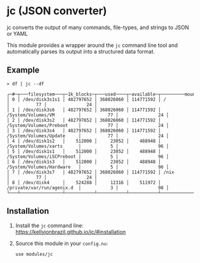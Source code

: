 # jc (JSON converter)

jc converts the output of many commands, file-types, and strings to JSON or YAML

This module provides a wrapper around the `jc` command line tool and
automatically parses its output into a structured data format.

## Example

```nu
> df | jc --df

┌─#─┬───filesystem───┬─1k_blocks─┬───used────┬─available─┬─────────mounted_on─────────┬─use_percent─┬─capacity_percent─┐
│ 0 │ /dev/disk3s1s1 │ 482797652 │ 368026060 │ 114771592 │ /                          │          77 │               24 │
│ 1 │ /dev/disk3s6   │ 482797652 │ 368026060 │ 114771592 │ /System/Volumes/VM         │          77 │               24 │
│ 2 │ /dev/disk3s2   │ 482797652 │ 368026060 │ 114771592 │ /System/Volumes/Preboot    │          77 │               24 │
│ 3 │ /dev/disk3s4   │ 482797652 │ 368026060 │ 114771592 │ /System/Volumes/Update     │          77 │               24 │
│ 4 │ /dev/disk1s2   │    512000 │     23052 │    488948 │ /System/Volumes/xarts      │           5 │               96 │
│ 5 │ /dev/disk1s1   │    512000 │     23052 │    488948 │ /System/Volumes/iSCPreboot │           5 │               96 │
│ 6 │ /dev/disk1s3   │    512000 │     23052 │    488948 │ /System/Volumes/Hardware   │           5 │               96 │
│ 7 │ /dev/disk3s7   │ 482797652 │ 368026060 │ 114771592 │ /nix                       │          77 │               24 │
│ 8 │ /dev/disk4     │    524288 │     12316 │    511972 │ /private/var/run/agenix.d  │           3 │               98 │
└───┴────────────────┴───────────┴───────────┴───────────┴────────────────────────────┴─────────────┴──────────────────┘
```

## Installation

1. Install the `jc` command line:
   <https://kellyjonbrazil.github.io/jc/#installation>

2. Source this module in your `config.nu`:
   ```nu
   use modules/jc
   ```
